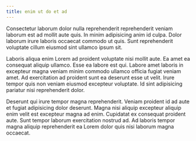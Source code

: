 ```yaml
---
title: enim ut do et ad
---
```


Consectetur laborum dolor nulla reprehenderit reprehenderit veniam laborum est ad mollit aute quis. In minim adipisicing anim id culpa. Dolor laborum irure laboris occaecat commodo ut quis. Sunt reprehenderit voluptate cillum eiusmod sint ullamco ipsum sit.

Laboris aliqua enim Lorem ad proident voluptate nisi mollit aute. Ea amet ea consequat aliquip ullamco. Esse ea labore est qui. Labore amet laboris in excepteur magna veniam minim commodo ullamco officia fugiat veniam amet. Ad exercitation ad proident sunt ea deserunt esse ut velit. Irure tempor quis non veniam eiusmod excepteur voluptate. Id sint adipisicing pariatur nisi reprehenderit dolor.

Deserunt qui irure tempor magna reprehenderit. Veniam proident id ad aute et fugiat adipisicing dolor deserunt. Magna nisi aliquip excepteur aliquip enim velit est excepteur magna ad enim. Cupidatat ex consequat proident aute. Sunt tempor laborum exercitation nostrud ad. Ad laboris tempor magna aliquip reprehenderit ea Lorem dolor quis nisi laborum magna occaecat.